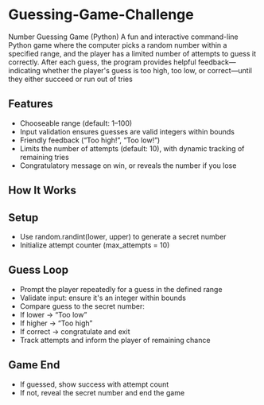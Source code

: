 # Guessing-Game-Challenge

Number Guessing Game (Python) A fun and interactive command-line Python game where the computer picks a random number within a specified range, and the player has a limited number of attempts to guess it correctly. After each guess, the program provides helpful feedback—indicating whether the player's guess is too high, too low, or correct—until they either succeed or run out of tries

## Features
- Chooseable range (default: 1–100)
- Input validation ensures guesses are valid integers within bounds
- Friendly feedback (“Too high!”, “Too low!”)
- Limits the number of attempts (default: 10), with dynamic tracking of remaining tries
- Congratulatory message on win, or reveals the number if you lose

## How It Works
## Setup

- Use random.randint(lower, upper) to generate a secret number
- Initialize attempt counter (max_attempts = 10)

## Guess Loop

- Prompt the player repeatedly for a guess in the defined range
- Validate input: ensure it's an integer within bounds
- Compare guess to the secret number:
- If lower → “Too low”
- If higher → “Too high”
- If correct → congratulate and exit
- Track attempts and inform the player of remaining chance

## Game End
- If guessed, show success with attempt count
- If not, reveal the secret number and end the game
